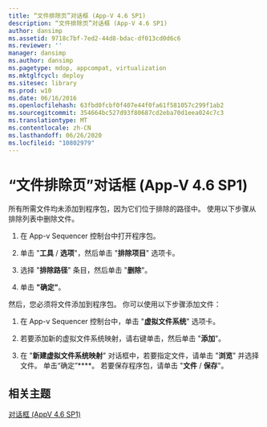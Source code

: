 ```yaml
---
title: “文件排除页”对话框 (App-V 4.6 SP1)
description: “文件排除页”对话框 (App-V 4.6 SP1)
author: dansimp
ms.assetid: 9718c7bf-7ed2-44d8-bdac-df013cd0d6c6
ms.reviewer: ''
manager: dansimp
ms.author: dansimp
ms.pagetype: mdop, appcompat, virtualization
ms.mktglfcycl: deploy
ms.sitesec: library
ms.prod: w10
ms.date: 06/16/2016
ms.openlocfilehash: 63fbd0fcbf0f407e44f0fa61f581057c299f1ab2
ms.sourcegitcommit: 354664bc527d93f80687cd2eba70d1eea024c7c3
ms.translationtype: MT
ms.contentlocale: zh-CN
ms.lasthandoff: 06/26/2020
ms.locfileid: "10802979"
---
```

# “文件排除页”对话框 (App-V 4.6 SP1)


所有所需文件均未添加到程序包，因为它们位于排除的路径中。 使用以下步骤从排除列表中删除文件。

1.  在 App-v Sequencer 控制台中打开程序包。

2.  单击 "**工具**  /  **选项**"，然后单击 "**排除项目**" 选项卡。

3.  选择 "**排除路径**" 条目，然后单击 "**删除**"。

4.  单击 **"确定"**。

然后，您必须将文件添加到程序包。 你可以使用以下步骤添加文件：

1.  在 App-v Sequencer 控制台中，单击 "**虚拟文件系统**" 选项卡。

2.  若要添加新的虚拟文件系统映射，请右键单击，然后单击 "**添加**"。

3.  在 "**新建虚拟文件系统映射**" 对话框中，若要指定文件，请单击 "**浏览**" 并选择文件。 单击“确定”****。 若要保存程序包，请单击 "**文件**  /  **保存**"。

## 相关主题


[对话框 (AppV 4.6 SP1)](dialog-boxes--appv-46-sp1-.md)

 

 





